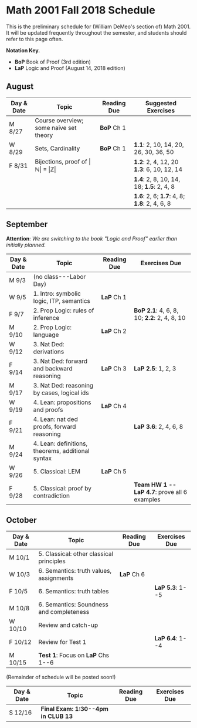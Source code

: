 # Math 2001 Fall 2018 Schedule

This is the preliminary schedule for (William DeMeo's section of) Math 2001.
It will be updated frequently throughout the semester, and students 
should refer to this page often.

**Notation Key.**
+ **BoP** Book of Proof (3rd edition)
+ **LaP** Logic and Proof (August 14, 2018 edition)

## August

| Day & Date | Topic | Reading Due | Suggested Exercises |
| --- | --- | --- | --- |
| M 8/27 | Course overview; some naive set theory | **BoP** Ch 1 |
| W 8/29 | Sets, Cardinality | **BoP** Ch 1 | **1.1**: 2, 10, 14, 20, 26, 30, 36, 50 |
| F 8/31 | Bijections, proof of \|ℕ\| = \|ℤ\| | | **1.2**: 2, 4, 12, 20  **1.3**: 6, 10, 12, 14|
|||| **1.4**: 2,  8, 10, 14, 18; **1.5**: 2, 4, 8 |
|||| **1.6**: 2, 6; **1.7**: 4, 8; **1.8**: 2, 4, 6, 8 |
  

## September

**Attention**: *We are switching to the book "Logic and Proof" earlier than initially planned.*

| Day & Date | Topic | Reading Due | Exercises Due |
| --- | --- | --- | --- |
| M 9/3  | (no class---Labor Day) | | | 
| W 9/5  | 1. Intro: symbolic logic, ITP, semantics  |  **LaP** Ch 1  |  |
| F 9/7  | 2. Prop Logic: rules of inference| | **BoP 2.1**: 4, 6, 8, 10; **2.2**: 2, 4, 8, 10 |
| M 9/10 | 2. Prop Logic: language | **LaP** Ch 2 | | |
| W 9/12 | 3. Nat Ded: derivations  |  | |
| F 9/14 | 3. Nat Ded: forward and backward reasoning  |**LaP** Ch 3 | **LaP 2.5**: 1, 2, 3 | 
| M 9/17 | 3. Nat Ded: reasoning by cases, logical ids |  | |
| W 9/19 | 4. Lean: propositions and proofs |  **LaP** Ch 4 | |
| F 9/21 | 4. Lean: nat ded proofs, forward reasoning | | **LaP 3.6**: 2, 4, 6, 8 | 
| M 9/24 | 4. Lean: definitions, theorems, additional syntax  | | |
| W 9/26 | 5. Classical: LEM | **LaP** Ch 5 | |  |
| F 9/28 | 5. Classical: proof by contradiction | | **Team HW 1 -- LaP 4.7**: prove all 6 examples |

## October

| Day & Date | Topic | Reading Due | Exercises Due |
| --- | --- | --- | --- |
| M 10/1 | 5. Classical: other classical principles | | |
| W 10/3 | 6. Semantics: truth values, assignments | **LaP** Ch 6 | |
| F 10/5 | 6. Semantics: truth tables | | **LaP 5.3**: 1--5 |
| M 10/8 |  6. Semantics: Soundness and completeness | | |
| W 10/10 | Review and catch-up|||
| F 10/12 | Review for Test 1 || **LaP 6.4**: 1--4 |
| M 10/15 | **Test 1**:  Focus on **LaP** Chs 1--6 | | |


(Remainder of schedule will be posted soon!)

| Day & Date | Topic | Reading Due | Exercises Due |
| --- | --- | --- | --- |
| S 12/16 | **Final Exam: 1:30--4pm in CLUB 13** | | |
